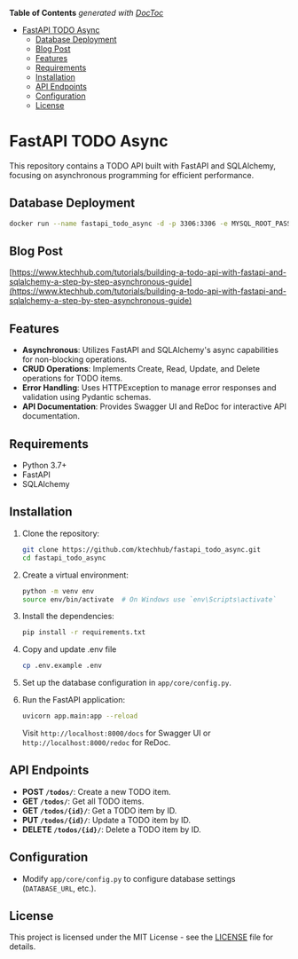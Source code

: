 <!-- START doctoc generated TOC please keep comment here to allow auto update -->
<!-- DON'T EDIT THIS SECTION, INSTEAD RE-RUN doctoc TO UPDATE -->
**Table of Contents**  *generated with [DocToc](https://github.com/ktechhub/doctoc)*

<!---toc start-->

* [FastAPI TODO Async](#fastapi-todo-async)
  * [Database Deployment](#database-deployment)
  * [Blog Post](#blog-post)
  * [Features](#features)
  * [Requirements](#requirements)
  * [Installation](#installation)
  * [API Endpoints](#api-endpoints)
  * [Configuration](#configuration)
  * [License](#license)

<!---toc end-->

<!-- END doctoc generated TOC please keep comment here to allow auto update -->
# FastAPI TODO Async
This repository contains a TODO API built with FastAPI and SQLAlchemy, focusing on asynchronous programming for efficient performance.


## Database Deployment
```sh
docker run --name fastapi_todo_async -d -p 3306:3306 -e MYSQL_ROOT_PASSWORD=fastapi_todo_async -e MYSQL_USER=fastapi_todo_async -e MYSQL_PASSWORD=fastapi_todo_async -e MYSQL_DATABASE=fastapi_todo_async mysql:latest
```

## Blog Post
[https://www.ktechhub.com/tutorials/building-a-todo-api-with-fastapi-and-sqlalchemy-a-step-by-step-asynchronous-guide](https://www.ktechhub.com/tutorials/building-a-todo-api-with-fastapi-and-sqlalchemy-a-step-by-step-asynchronous-guide)


## Features

- **Asynchronous**: Utilizes FastAPI and SQLAlchemy's async capabilities for non-blocking operations.
- **CRUD Operations**: Implements Create, Read, Update, and Delete operations for TODO items.
- **Error Handling**: Uses HTTPException to manage error responses and validation using Pydantic schemas.
- **API Documentation**: Provides Swagger UI and ReDoc for interactive API documentation.

## Requirements

- Python 3.7+
- FastAPI
- SQLAlchemy

## Installation

1. Clone the repository:

   ```bash
   git clone https://github.com/ktechhub/fastapi_todo_async.git
   cd fastapi_todo_async
   ```

2. Create a virtual environment:

   ```bash
   python -m venv env
   source env/bin/activate  # On Windows use `env\Scripts\activate`
   ```

3. Install the dependencies:

   ```bash
   pip install -r requirements.txt
   ```
4. Copy and update .env file
   ```bash
   cp .env.example .env
   ```
5. Set up the database configuration in `app/core/config.py`.

6. Run the FastAPI application:

   ```bash
   uvicorn app.main:app --reload
   ```

   Visit `http://localhost:8000/docs` for Swagger UI or `http://localhost:8000/redoc` for ReDoc.

## API Endpoints

- **POST `/todos/`**: Create a new TODO item.
- **GET `/todos/`**: Get all TODO items.
- **GET `/todos/{id}/`**: Get a TODO item by ID.
- **PUT `/todos/{id}/`**: Update a TODO item by ID.
- **DELETE `/todos/{id}/`**: Delete a TODO item by ID.

## Configuration

- Modify `app/core/config.py` to configure database settings (`DATABASE_URL`, etc.).

## License

This project is licensed under the MIT License - see the [LICENSE](LICENSE) file for details.